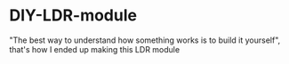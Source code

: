 # DIY-LDR-module
"The best way to understand how something works is to build it yourself", that's how I ended up making this LDR module
